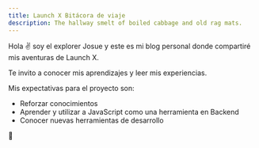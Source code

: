```yaml
---
title: Launch X Bitácora de viaje
description: The hallway smelt of boiled cabbage and old rag mats.
---
```


Hola ✌️  soy el explorer Josue y este es mi blog personal donde compartiré mis aventuras de Launch X.

Te invito a conocer mis aprendizajes y leer mis experiencias.

Mis expectativas para el proyecto son:
- Reforzar conocimientos
- Aprender y utilizar a JavaScript como una herramienta en Backend
- Conocer nuevas herramientas de desarrollo

🚀
